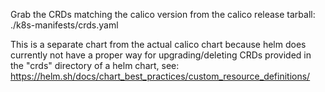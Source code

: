 Grab the CRDs matching the calico version from the calico release tarball:
./k8s-manifests/crds.yaml

This is a separate chart from the actual calico chart because helm does
currently not have a proper way for upgrading/deleting CRDs provided in the
"crds" directory of a helm chart, see:
https://helm.sh/docs/chart_best_practices/custom_resource_definitions/